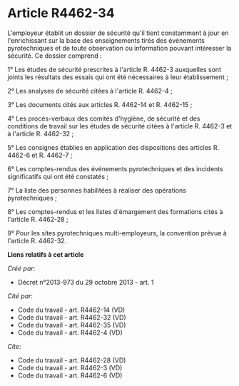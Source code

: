 # Article R4462-34

L'employeur établit un dossier de sécurité qu'il tient constamment à jour en l'enrichissant sur la base des enseignements
tirés des événements pyrotechniques et de toute observation ou information pouvant intéresser la sécurité. Ce dossier
comprend : 

1° Les études de sécurité prescrites à l'article R. 4462-3 auxquelles sont joints les résultats des essais qui ont été
nécessaires à leur établissement ; 

2° Les analyses de sécurité citées à l'article R. 4462-4 ; 

3° Les documents cités aux articles R. 4462-14 et R. 4462-15 ; 

4° Les procès-verbaux des comités d'hygiène, de sécurité et des conditions de travail sur les études de sécurité citées à
l'article R. 4462-3 et à l'article R. 4462-32 ; 

5° Les consignes établies en application des dispositions des articles R. 4462-6 et R. 4462-7 ; 

6° Les comptes-rendus des événements pyrotechniques et des incidents significatifs qui ont été constatés ; 

7° La liste des personnes habilitées à réaliser des opérations pyrotechniques ; 

8° Les comptes-rendus et les listes d'émargement des formations cités à l'article R. 4462-28 ; 

9° Pour les sites pyrotechniques multi-employeurs, la convention prévue à l'article R. 4462-32.

**Liens relatifs à cet article**

_Créé par_:

  - Décret n°2013-973 du 29 octobre 2013 - art. 1

_Cité par_:

  - Code du travail - art. R4462-14 (VD)
  - Code du travail - art. R4462-32 (VD)
  - Code du travail - art. R4462-35 (VD)
  - Code du travail - art. R4462-4 (VD)

_Cite_:

  - Code du travail - art. R4462-28 (VD)
  - Code du travail - art. R4462-3 (VD)
  - Code du travail - art. R4462-6 (VD)

